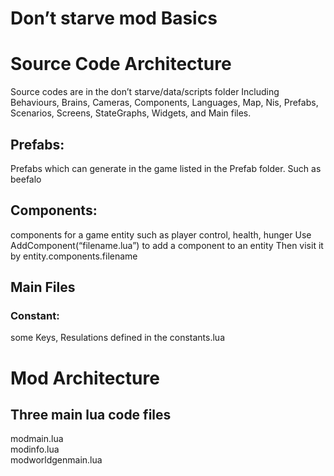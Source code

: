 # Don’t starve mod Basics
# Source Code Architecture
Source codes are in the don’t starve/data/scripts folder
Including Behaviours, Brains, Cameras, Components, Languages, Map, Nis, Prefabs, Scenarios, Screens, StateGraphs, Widgets, and Main files.

## Prefabs:
Prefabs which can generate in the game listed in the Prefab folder. Such as beefalo

## Components:
components for a game entity such as  player control, health, hunger
Use AddComponent(“filename.lua”) to add a component to an entity
Then visit it by entity.components.filename

## Main Files
### Constant: 
some Keys, Resulations defined in the constants.lua



# Mod Architecture 
## Three main lua code files
modmain.lua <br>
modinfo.lua <br>
modworldgenmain.lua
